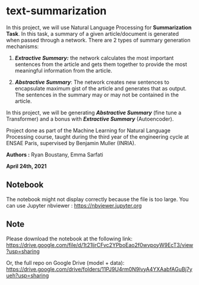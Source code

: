 # text-summarization

In this project, we will use Natural Language Processing for **Summarization Task**. 
In this task, a summary of a given article/document is generated when passed through a network. There are 2 types of summary generation mechanisms:

1. ***Extractive Summary:*** the network calculates the most important sentences from the article and gets them together to provide the most meaningful information from the article.

2. ***Abstractive Summary***: The network creates new sentences to encapsulate maximum gist of the article and generates that as output. The sentences in the summary may or may not be contained in the article. 

In this project, we will be generating ***Abstractive Summary*** (fine tune a Transformer) and  a bonus with ***Extractive Summary*** (Autoencoder).

Project done as part of the Machine Learning for Natural Language Processing course, taught during the third year of the engineering cycle at ENSAE Paris, supervised by Benjamin Muller (INRIA).

**Authors :** Ryan Boustany, Emma Sarfati

**April 24th, 2021**

## Notebook 
The notebook might not display correctly because the file is too large. You can use Jupyter nbviewer : https://nbviewer.jupyter.org

## Note
Please download the notebook at the following link: https://drive.google.com/file/d/1t21ljrCFvc2YPboEao2f0wvpoyW9EcT3/view?usp=sharing

Or, the full repo on Google Drive (model + data): https://drive.google.com/drive/folders/11PJ9U4rm0N9lvyA4YXAabfAGuBj7yueh?usp=sharing
